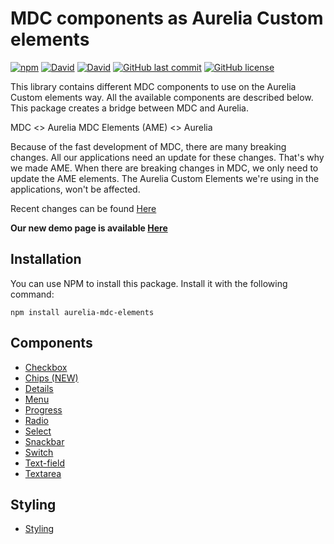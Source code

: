 # MDC components as Aurelia Custom elements
[![npm](https://img.shields.io/npm/v/aurelia-mdc-elements.svg?style=flat-square)](https://www.npmjs.com/package/aurelia-mdc-elements)
[![David](https://img.shields.io/david/SpringflowNL/aurelia-mdc-elements.svg?style=flat-square)](https://www.npmjs.com/package/aurelia-mdc-elements)
[![David](https://img.shields.io/david/dev/SpringflowNL/aurelia-mdc-elements.svg?style=flat-square)](https://www.npmjs.com/package/aurelia-mdc-elements)
[![GitHub last commit](https://img.shields.io/github/last-commit/SpringflowNL/aurelia-mdc-elements.svg?style=flat-square)](https://github.com/SpringflowNL/aurelia-mdc-elements/commits/master)
[![GitHub license](https://img.shields.io/github/license/SpringflowNL/aurelia-mdc-elements.svg?style=flat-square)](https://github.com/SpringflowNL/aurelia-mdc-elements/blob/master/LICENSE)

This library contains different MDC components to use on the Aurelia Custom elements way. All the available components are described below. This package creates a bridge between MDC and Aurelia.

MDC <> Aurelia MDC Elements (AME) <> Aurelia

Because of the fast development of MDC, there are many breaking changes. All our applications need an update for these changes. That's why we made AME. When there are breaking changes in MDC, we only need to update the AME elements. 
The Aurelia Custom Elements we're using in the applications, won't be affected.

Recent changes can be found [Here](./CHANGELOG.md)

**Our new demo page is available [Here](https://springflownl.github.io/aurelia-mdc-elements/)**

## Installation
You can use NPM to install this package. Install it with the following command:

```
npm install aurelia-mdc-elements
```

## Components

 - [Checkbox](src/components/checkbox)
 - [Chips (NEW)](src/components/chip)
 - [Details](src/components/details)
 - [Menu](src/components/menu)
 - [Progress](src/components/progress)
 - [Radio](src/components/radio)
 - [Select](src/components/select)
 - [Snackbar](src/components/snackbar)
 - [Switch](src/components/switch)
 - [Text-field](src/components/textfield)
 - [Textarea](src/components/textarea)

## Styling

 - [Styling](src/components/styles)